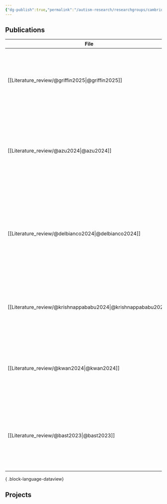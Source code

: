 ```yaml
---
{"dg-publish":true,"permalink":"/autism-research/researchgroups/cambridge/"}
---
```



## Publications

| File                                                              | title                                                                                                                                      | published | journal                                                       | Paper_type      | DOI                                                                                                 |
| ----------------------------------------------------------------- | ------------------------------------------------------------------------------------------------------------------------------------------ | --------- | ------------------------------------------------------------- | --------------- | --------------------------------------------------------------------------------------------------- |
| [[Literature_review/@griffin2025\|@griffin2025]]               | Spatiotemporal Eye Movement Dynamics Reveal Altered Face Prioritization in Early Visual Processing Among Autistic Children                 | 2025      | Biological Psychiatry Cognitive Neuroscience and Neuroimaging | journalArticle  | <ul><li>https://www.doi.org/10.1016/j.bpsc.2024.08.017</li><li>10.1016/j.bpsc.2024.08.017</li></ul> |
| [[Literature_review/@azu2024\|@azu2024]]                       | Clinician–caregiver informant discrepancy is associated with sex, diagnosis age, and intervention use among autistic children              | 2024      | Autism                                                        | journalArticle  | <ul><li>https://www.doi.org/10.1177/13623613241279999</li><li>10.1177/13623613241279999</li></ul>   |
| [[Literature_review/@delbianco2024\|@delbianco2024]]           | Sex differences in social brain neural responses in autism temporal profiles of configural face-processing within data-driven time windows | 2024      | Scientific Reports                                            | journalArticle  | <ul><li>https://www.doi.org/10.1038/s41598-024-64387-9</li><li>10.1038/s41598-024-64387-9</li></ul> |
| [[Literature_review/@krishnappababu2024\|@krishnappababu2024]] | Large-scale Validation of a Scalable and Portable Behavioral Digital Screening Tool for Autism at Home                                     | 2024      | \-                                                            | conferencePaper | <ul><li>https://www.doi.org/10.1145/3613905.3650995</li><li>10.1145/3613905.3650995</li></ul>       |
| [[Literature_review/@kwan2024\|@kwan2024]]                     | Constrained Multivariate Functional Principal Components Analysis for Novel Outcomes in Eye-Tracking Experiments                           | 2024      | Statistics in Biosciences                                     | journalArticle  | <ul><li>https://www.doi.org/10.1007/s12561-023-09399-1</li><li>10.1007/s12561-023-09399-1</li></ul> |
| [[Literature_review/@bast2023\|@bast2023]]                     | Sensory salience processing moderates attenuated gazes on faces in autism spectrum disorder a case–control study                           | 2023      | Molecular Autism                                              | journalArticle  | <ul><li>https://www.doi.org/10.1186/s13229-023-00537-6</li><li>10.1186/s13229-023-00537-6</li></ul> |

{ .block-language-dataview}

## Projects